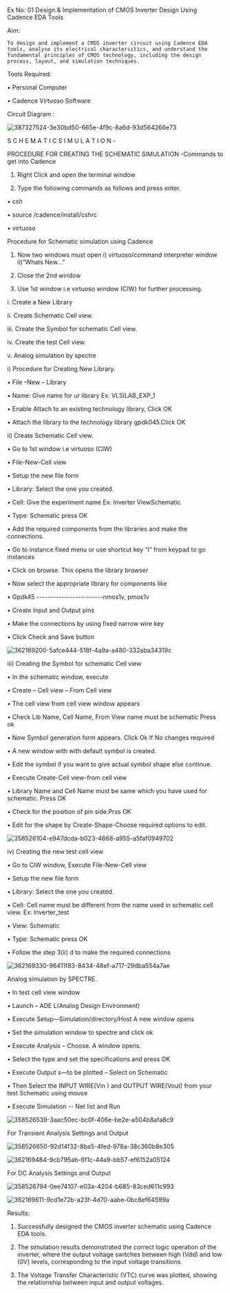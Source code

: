 Ex No: 01     Design & Implementation of CMOS Inverter Design Using Cadence EDA Tools   

Aim:

    To design and implement a CMOS inverter circuit using Cadence EDA tools, analyse its electrical characteristics, and understand the fundamental principles of CMOS technology, including the design process, layout, and simulation techniques.

Tools Required:

•	Personal Computer

•	Cadence Virtuoso Software

Circuit Diagram :

![387327524-3e30bd50-665e-4f9c-8a6d-93d564266e73](https://github.com/user-attachments/assets/eff2c098-d810-47c3-bc81-e86a7bdae678)


S C H E M A T I C S I M U L A T I O N - 

PROCEDURE FOR CREATING THE SCHEMATIC SIMULATION -Commands to get into Cadence


1.	Right Click and open the terminal window

2.	Type the following commands as follows and press enter.

•	csh

•	source /cadence/install/cshrc

•	virtuoso 

Procedure for Schematic simulation using Cadence


1.	Now two windows must open i) virtuoso/command interpreter window ii)”Whats New…”

2.	Close the 2nd window

3.	Use 1st window i.e virtuoso window (CIW) for further processing.

i.	Create a New Library

ii.	Create Schematic Cell view.

iii.	Create the Symbol for schematic Cell view.

iv.	Create the test Cell view.

v.	Analog simulation by spectre


i)	Procedure for Creating New Library.

•	File –New – Library

•	Name: Give name for ur library Ex: VLSILAB_EXP_1

•	Enable Attach to an existing technology library, Click OK

•	Attach the library to the technology library gpdk045.Click OK

ii)	Create Schematic Cell view.

•	Go to 1st window i.e virtuoso (CIW)

•	File-New-Cell view

•	Setup the new file form

•	Library: Select the one you created.

•	Cell: Give the experiment name Ex: Inverter ViewSchematic

•	Type: Schematic press OK

•	Add the required components from the libraries and make the connections.

•	Go to instance fixed menu or use shortcut key “I” from keypad to go instances

•	Click on browse. This opens the library browser

•	Now select the appropriate library for components like 

•	Gpdk45 ------------------------nmos1v, pmos1v

•	Create Input and Output pins

•	Make the connections by using fixed narrow wire key

•	Click Check and Save button

![362169200-5afce444-518f-4a9a-a480-332aba34319c](https://github.com/user-attachments/assets/5d961363-ea40-409a-9928-2c97fe307030)



 
iii)	Creating the Symbol for schematic Cell view

•	In the schematic window, execute 

•   Create – Cell view – From Cell view

•	The cell view from cell view window appears

•	Check Lib Name, Cell Name, From View name must be schematic Press ok

•	Now Symbol generation form appears. Click Ok If No changes required

•	A new window with with default symbol is created.

•	Edit the symbol if you want to give actual symbol shape else continue.

•	Execute Create-Cell view-from cell view

•	Library Name and Cell Name must be same which you have used for schematic. Press OK

•	Check for the position of pin side.Prss OK

•	Edit for the shape by Create-Shape-Choose required options to edit.

![358526104-e947dcda-b023-4668-a955-a5faf0949702](https://github.com/user-attachments/assets/081455c9-bd19-4a0e-a80a-6226b1a831bd)



iv)	Creating the new test cell view

•	Go to CIW window, Execute File-New-Cell view

•	Setup the new file form

•	Library: Select the one you created.

•	Cell: Cell name must be different from the name used in schematic cell view. Ex: Inverter_test

•	View: Schematic

•	Type: Schematic press OK

•	Follow the step 3(ii) d to make the required connections

![362169330-96411f83-8434-48ef-a717-29dba554a7ae](https://github.com/user-attachments/assets/fc4d6d88-ff92-4e10-a295-80308b15893f)



 
Analog simulation by SPECTRE.

•	In test cell view window

•	Launch – ADE L(Analog Design Environment)

•	Execute Setup—Simulation/directory/Host A new window opens

•	Set the simulation window to spectre and click ok

•	Execute Analysis – Choose. A window opens.

•	Select the type and set the specifications and press OK

•	Execute Output s—to be plotted – Select on Schematic

•	Then Select the INPUT WIRE(Vin ) and OUTPUT WIRE(Vout) from your test Schematic using mouse

•	Execute Simulation -- Net list and Run

![358526539-3aac50ec-bc0f-406e-be2e-a504b8afa8c9](https://github.com/user-attachments/assets/8d3babce-bbf6-4981-88ab-0f11643251c4)


For Transient Analysis Settings and Output
 
 
![358526650-92d14f32-8ba5-4fed-978a-38c360b8e305](https://github.com/user-attachments/assets/28db7c76-7f7d-4bc6-ad05-d960aca1de03)


![362169484-9cb795ab-6f1c-44a9-bb57-ef6152a05124](https://github.com/user-attachments/assets/40d7dfb0-1ba7-4fb3-ba8e-51bc831da063)


 For DC Analysis Settings and Output
 
![358526794-0ee74107-e03a-4204-b685-83ced611c993](https://github.com/user-attachments/assets/0e590b26-de60-402f-a416-abf23d94e6f1)

![362169611-9cd1e72b-a23f-4d70-aabe-0bc8ef64599a](https://github.com/user-attachments/assets/287cfa4a-bb34-4202-a6ea-75763a6bf52c)


 




 

Results:

1.	Successfully designed the CMOS inverter schematic using Cadence EDA tools.

2.	The simulation results demonstrated the correct logic operation of the inverter, where the output voltage switches between high (Vdd) and low (0V) levels, corresponding to the input voltage transitions.

3.	The Voltage Transfer Characteristic (VTC) curve was plotted, showing the relationship between input and output voltages.











